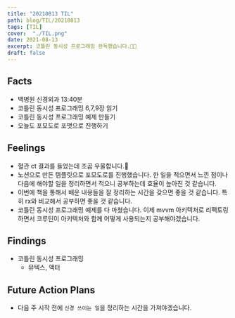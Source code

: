 ```yaml
---
title: "20210813 TIL"
path: blog/TIL/20210813
tags: [TIL]
cover:  "./TIL.png"
date: 2021-08-13
excerpt: 코틀린 동시성 프로그래밍 완독했습니다.🙌🏻
draft: false
---
```


## Facts

* 백병원 신경외과 13:40분 
* 코틀린 동시성 프로그래밍 6,7,9장 읽기 
* 코틀린 동시성 프로그래밍 예제 만들기 
* 오늘도 포모도로 포맷으로 진행하기


## Feelings

* 혈관 ct 결과를 들었는데 조곰 우울합니다.🥲
* 노션으로 만든 템플릿으로 포모도로를 진행했습니다. 한 일을 적으면서 느낀 점이나 다음에 해야할 일을 정리하면서 적으니 공부하는데 효율이 높아진 것 같습니다. 
* 이번에 책을 통해서 배운 내용들을 잘 정리하는 시간을 갖으면 좋을 것 같습니다. 특히 rx와 비교해서 공부하면 좋을 것 같습니다.
* 코틀린 동시성 프로그래밍 예제를 다 마쳤습니다. 이제 mvvm 아키텍처로 리팩토링 하면서 코루틴이 아키텍처와 함께 어떻게 사용되는지 공부해야겠습니다.

## Findings

* 코틀린 동시성 프로그래밍 
    * 뮤텍스, 액터

## Future Action Plans

* 다음 주 시작 전에 `신경 쓰이는 일`을 정리하는 시간을 가져야겠습니다. 





